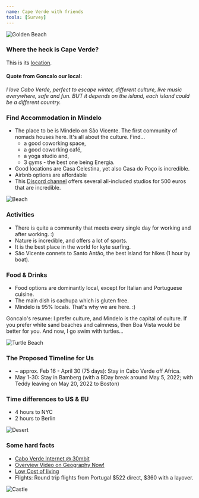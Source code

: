 ```yaml
---
name: Cape Verde with friends
tools: [Survey]
---
```


![Golden Beach](https://i.imgur.com/7rV3cbj.jpg)

### Where the heck is Cape Verde?

This is its [location](https://goo.gl/maps/zktFyETNYNQkDv787).

#### Quote from Goncalo our local: 

_I love Cabo Verde, perfect to escape winter, different culture, live music everywhere, safe and fun. BUT it depends on the island, each island could be a different country._

### Find Accommodation in Mindelo

- The place to be is Mindelo on São Vicente. The first community of nomads houses here. It's all about the culture. Find...
  - a good coworking space, 
  - a good coworking café, 
  - a yoga studio and, 
  - 3 gyms - the best one being Energia. 
- Good locations are Casa Celestina, yet also Casa do Poço is incredible. 
- Airbnb options are affordable
- This [Discord channel](https://www.remoteworkingcaboverde.com/en) offers several all-included studios for 500 euros that are incredible. 

![Beach](https://i.imgur.com/nkUU2Ds.jpg)

### Activities
- There is quite a community that meets every single day for working and after working. :) 
- Nature is incredible, and offers a lot of sports. 
- It is the best place in the world for kyte surfing.
- São Vicente connets to Santo Antão, the best island for hikes (1 hour by boat).

### Food & Drinks
- Food options are dominantly local, except for Italian and Portuguese cuisine. 
- The main dish is cachupa which is gluten free. 
- Mindelo is 95% locals. That's why we are here. :)

Goncalo's resume: I prefer culture, and Mindelo is the capital of culture. If you prefer white sand beaches and calmness, then Boa Vista would be better for you. And now, I go swim with turtles...

![Turtle Beach](https://i.imgur.com/gnwzy1u.jpg)

### The Proposed Timeline for Us

- ~ approx. Feb 16 - April 30 (75 days): Stay in Cabo Verde off Africa.
- May 1-30: Stay in Bamberg (with a BDay break around May 5, 2022; with Teddy leaving on May 20, 2022 to Boston)

### Time differences to US & EU

- 4 hours to NYC
- 2 hours to Berlin

![Desert](https://i.imgur.com/MK6Zx18.jpg)

### Some hard facts

- [Cabo Verde Internet @ 30mbit](https://www.speedtest.net/global-index/cape-verde)
- [Overview Video on Geography Now!](https://www.youtube.com/watch?v=q99tzGgkd4k)
- [Low Cost of living](https://www.expatistan.com/cost-of-living/country/cape-verde?currency=USD)
- Flights: Round trip flights from Portugal $522 direct, $360 with a layover.

![Castle](https://i.imgur.com/yeAhenQ.jpg)